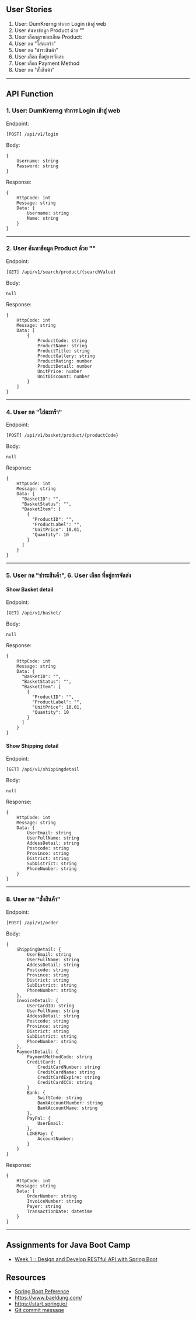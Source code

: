 ## User Stories
1. User: DumKrerng ทำการ Login เข้าสู่ web
2. User ค้นหาข้อมูล Product ด้วย ""
3. User เลือกดูรายละเอียด Product: 
4. User กด "ใส่ตะกร้า"
5. User กด "ชำระสินค้า"
6. User เลือก ที่อยู่การจัดส่ง
7. User เลือก Payment Method
8. User กด "ส่ั่งสินค้า"
___

## API Function
### 1. User: DumKrerng ทำการ Login เข้าสู่ web
Endpoint: 
```
[POST] /api/v1/login
```

Body: 
```
{
    Username: string
    Password: string
}
```

Response:
```
{
    HttpCode: int
    Message: string
    Data: {
        Username: string
        Name: string
    }
}
```
___

### 2. User ค้นหาข้อมูล Product ด้วย ""
Endpoint:
```
[GET] /api/v1/search/product/{searchValue}
```

Body:
```
null
```

Response:
```
{
    HttpCode: int
    Message: string
    Data: [
    	{
    	    ProductCode: string
    	    ProductName: string
    	    ProductTitle: string
    	    ProductGallery: string
    	    ProductRating: number
    	    ProductDetail: number
    	    UnitPrice: number
    	    UnitDiscount: number
    	}
    ]
}
```
___

### 4. User กด "ใส่ตะกร้า"
Endpoint:
```
[POST] /api/v1/basket/product/{productCode}
```

Body:
```
null
```

Response:
```
{
    HttpCode: int
    Message: string
    Data: {
	  "BasketID": "",
	  "BasketStatus": "",
	  "BasketItem": [
	    {
	      "ProductID": "",
	      "ProductLabel": "",
	      "UnitPrice": 10.01,
	      "Quantity": 10
	    }
	  ]
	}
}
```
___

### 5. User กด "ชำระสินค้า", 6. User เลือก ที่อยู่การจัดส่ง
#### Show Basket detail
Endpoint:
```
[GET] /api/v1/basket/
```

Body:
```
null
```

Response:
```
{
    HttpCode: int
    Message: string
    Data: {
	  "BasketID": "",
	  "BasketStatus": "",
	  "BasketItem": [
	    {
	      "ProductID": "",
	      "ProductLabel": "",
	      "UnitPrice": 10.01,
	      "Quantity": 10
	    }
	  ]
	}
}
```

#### Show Shipping detail
Endpoint:
```
[GET] /api/v1/shippingdetail
```

Body:
```
null
```

Response:
```
{
    HttpCode: int
    Message: string
    Data: {
	    UserEmail: string
	    UserFullName: string
	    AddessDetail: string
	    Postcode: string
	    Province: string
	    District: string
	    SubDistrict: string
	    PhoneNumber: string
    }
}
```
___

### 8. User กด "ส่ั่งสินค้า"
Endpoint:
```
[POST] /api/v1/order
```

Body:
```
{
    ShippingDetail: {
        UserEmail: string
        UserFullName: string
        AddessDetail: string
        Postcode: string
        Province: string
        District: string
        SubDistrict: string
        PhoneNumber: string
    },
    InvoiceDetail: {
        UserCardID: string
        UserFullName: string
        AddessDetail: string
        Postcode: string
        Province: string
        District: string
        SubDistrict: string
        PhoneNumber: string
    },
    PaymentDetail: {
        PaymentMethodCode: string
        CreditCard: {
            CreditCardNumber: string
            CreditCardName: string
            CreditCardExpire: string
            CreditCardCCV: string
        }
        Bank: {
            SwiftCode: string
            BankAccountNumber: string
            BankAccountName: string
        },
        PayPal: {
            UserEmail: 
        },
        LINEPay: {
            AccountNumber:
        }
    }
}
```

Response:
```
{
    HttpCode: int
    Message: string
    Data: {
        OrderNumber: string
        InvoiceNumber: string
        Payer: string
        TransactionDate: datetime
    }
}
```
___




## Assignments for Java Boot Camp
* [Week 1 :: Design and Develop RESTful API with Spring Boot](https://github.com/up1/assignment-java-boot-camp/wiki/Week-01)



## Resources
* [Spring Boot Reference](https://spring.io/projects/spring-boot)
* https://www.baeldung.com/ 
* https://start.spring.io/
* [Git commit message](https://www.conventionalcommits.org/en/v1.0.0/)

